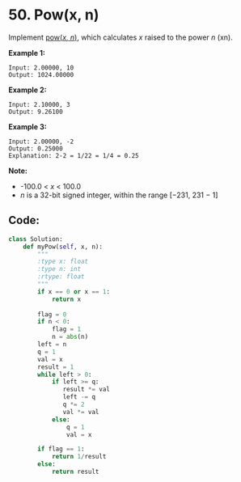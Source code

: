 # 50. Pow(x, n)

Implement [pow(*x*, *n*)](http://www.cplusplus.com/reference/valarray/pow/), which calculates *x* raised to the power *n* (xn).

**Example 1:**

```
Input: 2.00000, 10
Output: 1024.00000
```

**Example 2:**

```
Input: 2.10000, 3
Output: 9.26100
```

**Example 3:**

```
Input: 2.00000, -2
Output: 0.25000
Explanation: 2-2 = 1/22 = 1/4 = 0.25
```

**Note:**

- -100.0 < *x* < 100.0
- *n* is a 32-bit signed integer, within the range [−231, 231 − 1]



## Code:

```python
class Solution:
    def myPow(self, x, n):
        """
        :type x: float
        :type n: int
        :rtype: float
        """
        if x == 0 or x == 1:
            return x
        
        flag = 0
        if n < 0:
            flag = 1
            n = abs(n)
        left = n
        q = 1
        val = x
        result = 1
        while left > 0:
            if left >= q:
               result *= val
               left -= q
               q *= 2
               val *= val
            else:
                q = 1
                val = x

        if flag == 1:
            return 1/result
        else:
            return result
```


